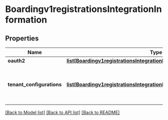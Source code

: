 # Boardingv1registrationsIntegrationInformation

## Properties
Name | Type | Description | Notes
------------ | ------------- | ------------- | -------------
**oauth2** | [**list[Boardingv1registrationsIntegrationInformationOauth2]**](Boardingv1registrationsIntegrationInformationOauth2.md) |  | [optional] 
**tenant_configurations** | [**list[Boardingv1registrationsIntegrationInformationTenantConfigurations]**](Boardingv1registrationsIntegrationInformationTenantConfigurations.md) | tenantConfigurations is an array of objects that includes the tenant information this merchant is associated with. | [optional] 

[[Back to Model list]](../README.md#documentation-for-models) [[Back to API list]](../README.md#documentation-for-api-endpoints) [[Back to README]](../README.md)


